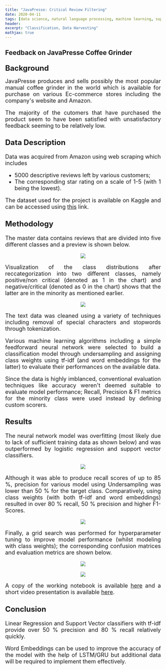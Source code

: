 ```yaml
---
title: "JavaPresse: Critical Review Filtering"
date: 2020-04-11
tags: [data science, natural language processing, machine learning, supervised learning, classification, hyperparameter tuning] 
header:
excerpt: "Classification, Data Harvesting"
mathjax: true
---
```


## Feedback on JavaPresse Coffee Grinder

<font size="5"><h3>Background</h3></font>

<font size="4"><div style="text-align: justify"><p> JavaPresse produces and sells possibly the most popular manual coffee grinder in the world which is available for purchase on various Ec-commerce stores including the company's website and Amazon.</p>
  
<div style="text-align: justify"><p>The majority of the cutomers that have purchased the product seem to have been satisfied with unsatisfactory feedback seeming to be relatively low.</p></div>

<font size="5"><h3>Data Description</h3></font>

<font size="4"><p>Data was acquired from Amazon using web scraping which includes</p>

<ul>
  <li>5000 descriptive reviews left by various customers;</li>
  <li>The corresponding star rating on a scale of 1-5 (with 1 being the lowest).</li>
</ul>

<div style="text-align: justify"><p>The dataset used for the project is available on Kaggle and can be accessed using <a href="https://www.kaggle.com/gopalrahulrg/amazon-reviews-javapresse-coffee-grinder">this</a> link.</p>

<font size="5"><h3>Methodology</h3></font>

<p></p>

<div style="text-align: justify"><p>The master data contains reviews that are divided into five different classes and a preview is shown below.</p>

<p></p>

<div style="text-align: center"><img src="{{ site.url }}{{ site.baseurl }}/assets/images/cjcr/cjcr_1.jpg">
  
<p></p>

<div style="text-align: justify"><p>Visualization of the class distributions after reccategorization into two different classes, namely positive/non critical (denoted as 1 in the chart) and negative/critical (denoted as 0 in the chart) shows that the latter are in the minority as mentioned earlier.</p>

<div style="text-align: center"><img src="{{ site.url }}{{ site.baseurl }}/assets/images/cjcr/cjcr_2.jpg">
  
<p></p>

<div style="text-align: justify"><p>The text data was cleaned using a variety of techniques including removal of special characters and stopwords through tokenization.</p>

<div style="text-align: justify"><p>Various machine learning algorithms including a simple feedforward neural network were selected to build a classification model through undersampling and assigning class weights using tf-idf (and word embeddings for the latter)  to evaluate their performances on the available data.</p> 

<div style="text-align: justify"><p>Since the data is highly imblanced, conventional evaluation techniques like accuracy weren't deemed suitable to evaluate model performance; Recall, Precision & F1 metrics for the minority class were used instead by defining custom scorers.</p> 
  
<font size="5"><h3>Results</h3></font>

<div style="text-align: justify"><p>The neural network model was overfitting (most likely due to lack of sufficient training data as shown below) and was outperformed by logistic regression and support vector classifiers.</p>

<div style="text-align: center"><img src="{{ site.url }}{{ site.baseurl }}/assets/images/cjcr/cjcr_3.jpg">
  
<p></p>

<div style="text-align: justify"><p>Although it was able to produce recall scores of up to 85 %, precision for various model using Undersampling was lower than 50 % for the target class. Comparatively, using class weights (with both tf-idf and word embeddings) resulted in over 80 % recall, 50 % precision and higher F1-Scores.</p>

<div style="text-align: center"><img src="{{ site.url }}{{ site.baseurl }}/assets/images/cjcr/cjcr_4.jpg">
  
<p></p>

<div style="text-align: justify"><p>Finally, a grid search was performed for hyperparameter tuning to improve model performance (whilst modeling with class weights); the corresponding confusion matrices and evaluation metrics are shown below.</p>

<div style="text-align: center"><img src="{{ site.url }}{{ site.baseurl }}/assets/images/cjcr/cjcr_5.jpg">
  
<p></p>

<div style="text-align: center"><img src="{{ site.url }}{{ site.baseurl }}/assets/images/cjcr/cjcr_6.jpg">
  
<p></p>

<div style="text-align: justify"><p>A copy of the working notebook is available <a href="https://github.com/gopalrahulrg/gopalrahulrg.github.io/blob/master/assets/books/cjcr/rg_cjcr_11_04_2020.ipynb">here</a> and a short video presentation is available <a href="https://www.youtube.com/watch?v=I1P0jN5v00w">here</a>.</p>

<font size="5"><h3>Conclusion</h3></font>

<div style="text-align: justify"><p>Linear Regression and Support Vector classifiers with tf-idf provide over 50 % precision and 80 % recall relatively quickly.</p>
  
<div style="text-align: justify"><p>Word Embeddings can be used to improve the accuracy of the model with the help of LSTM/GRU but additional data will be required to implement them effectively.</p>
